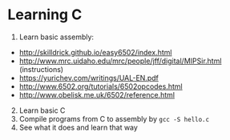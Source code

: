 # Learning C

1. Learn basic assembly: 
  * http://skilldrick.github.io/easy6502/index.html
  * http://www.mrc.uidaho.edu/mrc/people/jff/digital/MIPSir.html (instructions)
  * https://yurichev.com/writings/UAL-EN.pdf
  * http://www.6502.org/tutorials/6502opcodes.html
  * http://www.obelisk.me.uk/6502/reference.html
2. Learn basic C
3. Compile programs from C to assembly by `gcc -S hello.c`
4. See what it does and learn that way
